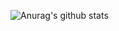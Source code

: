![Anurag's github stats](https://github-readme-stats.vercel.app/api?username=rnkjoshi&count_private=true&show_icons=true&theme=dark)
